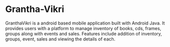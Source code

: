 # Grantha-Vikri
GranthaVikri is a android based mobile application built with Android Java. It provides users with a platform to manage inventory of books, cds, frames, groups along with events and sales. Features include addition of inventory, groups, event, sales and viewing the details of each.
